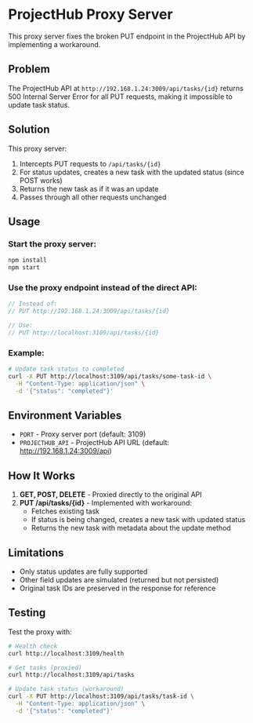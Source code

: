 # ProjectHub Proxy Server

This proxy server fixes the broken PUT endpoint in the ProjectHub API by implementing a workaround.

## Problem

The ProjectHub API at `http://192.168.1.24:3009/api/tasks/{id}` returns 500 Internal Server Error for all PUT requests, making it impossible to update task status.

## Solution

This proxy server:
1. Intercepts PUT requests to `/api/tasks/{id}`
2. For status updates, creates a new task with the updated status (since POST works)
3. Returns the new task as if it was an update
4. Passes through all other requests unchanged

## Usage

### Start the proxy server:
```bash
npm install
npm start
```

### Use the proxy endpoint instead of the direct API:
```javascript
// Instead of:
// PUT http://192.168.1.24:3009/api/tasks/{id}

// Use:
// PUT http://localhost:3109/api/tasks/{id}
```

### Example:
```bash
# Update task status to completed
curl -X PUT http://localhost:3109/api/tasks/some-task-id \
  -H "Content-Type: application/json" \
  -d '{"status": "completed"}'
```

## Environment Variables

- `PORT` - Proxy server port (default: 3109)
- `PROJECTHUB_API` - ProjectHub API URL (default: http://192.168.1.24:3009/api)

## How It Works

1. **GET, POST, DELETE** - Proxied directly to the original API
2. **PUT /api/tasks/{id}** - Implemented with workaround:
   - Fetches existing task
   - If status is being changed, creates a new task with updated status
   - Returns the new task with metadata about the update method

## Limitations

- Only status updates are fully supported
- Other field updates are simulated (returned but not persisted)
- Original task IDs are preserved in the response for reference

## Testing

Test the proxy with:
```bash
# Health check
curl http://localhost:3109/health

# Get tasks (proxied)
curl http://localhost:3109/api/tasks

# Update task status (workaround)
curl -X PUT http://localhost:3109/api/tasks/task-id \
  -H "Content-Type: application/json" \
  -d '{"status": "completed"}'
```